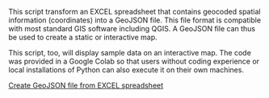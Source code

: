 This script transform an EXCEL spreadsheet that contains geocoded spatial information (coordinates) into a GeoJSON file. This file format is compatible with most standard GIS software including QGIS. A GeoJSON file can thus be used to create a static or interactive map.

This script, too, will display sample data on an interactive map. The code was provided in a Google Colab so that users without coding experience or local installations of Python can also execute it on their own machines.


[Create GeoJSON file from EXCEL spreadsheet](https://github.com/MonikaBarget/GeoHumTutorials/blob/master/Colab_Geocoding/GEOJSON_from_EXCEL.ipynb)
